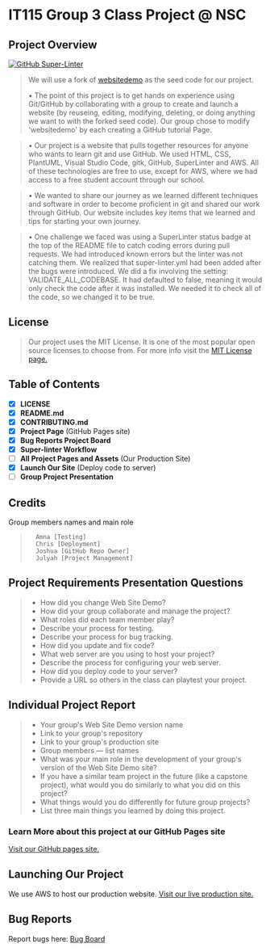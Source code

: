 # IT115 Group 3 Class Project @ NSC

## Project Overview
[![GitHub Super-Linter](https://github.com/twopercentjazz/It115-Group-3-Project/workflows/Lint%20Code%20Base/badge.svg)](https://github.com/marketplace/actions/super-linter)

> We will use a fork of [websitedemo](https://github.com/rbunge-nsc/websitedemo) as the seed code for our project.
>
> •	The point of this project is to get hands on experience using Git/GitHub by collaborating with a group to create and launch a website (by reuseing, editing, modifying, deleting, or doing anything we want to with the forked seed code). Our group chose to modify 'websitedemo' by each creating a GitHub tutorial Page.

> •	Our project is a website that pulls together resources for anyone who wants to learn git and use GitHub. We used HTML, CSS, PlantUML, Visual Studio Code, gitk, GitHub, SuperLinter and AWS. All of these technologies are free to use, except for AWS, where we had access to a free student account through our school.

> •	We wanted to share our journey as we learned different techniques and software in order to become proficient in git and shared our work through GitHub. Our website includes key items that we learned and tips for starting your own journey. 

> •	One challenge we faced was using a SuperLinter status badge at the top of the README file to catch coding errors during pull requests. We had introduced known errors but the linter was not catching them. We realized that super-linter.yml had been added after the bugs were introduced. We did a fix involving the setting: VALIDATE_ALL_CODEBASE. It had defaulted to false, meaning it would only check the code after it was installed. We needed it to check all of the code, so we changed it to be true.

## License
>Our project uses the MIT License. It is one of the most popular open source licenses to choose from. For more info visit the [MIT License page.](https://choosealicense.com/licenses/mit/)

## Table of Contents 

- [x] **LICENSE**
- [x] **README.md**
- [x] **CONTRIBUTING.md**
- [x] **Project Page** (GitHub Pages site)
- [x] **Bug Reports Project Board**
- [x] **Super-linter Workflow**
- [ ] **All Project Pages and Assets** (Our Production Site)
- [x] **Launch Our Site** (Deploy code to server)
- [ ] **Group Project Presentation**

## Credits
Group members names and main role
 >       Amna [Testing]
 >       Chris [Deployment]
 >       Joshua [GitHub Repo Owner]
 >       Julyah [Project Management]

## Project Requirements Presentation Questions

>* How did you change Web Site Demo?
>* How did your group collaborate and manage the project?
>* What roles did each team member play?
>* Describe your process for testing.
>* Describe your process for bug tracking.
>* How did you update and fix code?
>* What web server are you using to host your project?
>* Describe the process for configuring your web server.
>* How did you deploy code to your server?
>* Provide a URL so others in the class can playtest your project.

## **Individual Project Report**

>* Your group's Web Site Demo version name
>* Link to your group's repository
>* Link to your group's production site
>* Group members — list names
>* What was your main role in the development of your group's version of the Web Site Demo site?
>* If you have a similar team project in the future (like a capstone project),
>  what would you do similarly to what you did on this project?
>* What things would you do differently for future group projects?
>* List three main things you learned by doing this project.

### Learn More about this project at our GitHub Pages site
[Visit our GitHub pages site.](https://joshg1224.github.io/It115-Group-3-Project/)

## Launching Our Project
We use AWS to host our production website. [Visit our live production site.](http://it115group3project.s3-website-us-west-2.amazonaws.com/)

## Bug Reports
Report bugs here: [Bug Board](https://github.com/users/firejewels/projects/7/views/1)
